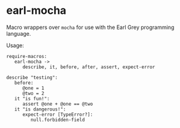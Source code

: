 
earl-mocha
==========

Macro wrappers over `mocha` for use with the Earl Grey programming
language.

Usage:

    require-macros:
       earl-mocha ->
          describe, it, before, after, assert, expect-error

    describe "testing":
       before:
          @one = 1
          @two = 2
       it "is fun!":
          assert @one + @one == @two
       it "is dangerous!":
          expect-error [TypeError?]:
             null.forbidden-field

